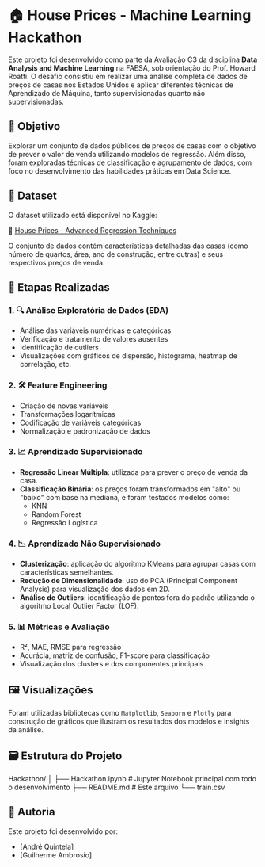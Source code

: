 # 🏠 House Prices - Machine Learning Hackathon

Este projeto foi desenvolvido como parte da Avaliação C3 da disciplina **Data Analysis and Machine Learning** na FAESA, sob orientação do Prof. Howard Roatti. O desafio consistiu em realizar uma análise completa de dados de preços de casas nos Estados Unidos e aplicar diferentes técnicas de Aprendizado de Máquina, tanto supervisionadas quanto não supervisionadas.

## 🎯 Objetivo

Explorar um conjunto de dados públicos de preços de casas com o objetivo de prever o valor de venda utilizando modelos de regressão. Além disso, foram exploradas técnicas de classificação e agrupamento de dados, com foco no desenvolvimento das habilidades práticas em Data Science.

## 📁 Dataset

O dataset utilizado está disponível no Kaggle:

🔗 [House Prices - Advanced Regression Techniques](https://www.kaggle.com/c/house-prices-advanced-regression-techniques/data)

O conjunto de dados contém características detalhadas das casas (como número de quartos, área, ano de construção, entre outras) e seus respectivos preços de venda.

## 🧪 Etapas Realizadas

### 1. 🔍 Análise Exploratória de Dados (EDA)
- Análise das variáveis numéricas e categóricas
- Verificação e tratamento de valores ausentes
- Identificação de outliers
- Visualizações com gráficos de dispersão, histograma, heatmap de correlação, etc.

### 2. 🛠 Feature Engineering
- Criação de novas variáveis
- Transformações logarítmicas
- Codificação de variáveis categóricas
- Normalização e padronização de dados

### 3. 📈 Aprendizado Supervisionado
- **Regressão Linear Múltipla**: utilizada para prever o preço de venda da casa.
- **Classificação Binária**: os preços foram transformados em "alto" ou "baixo" com base na mediana, e foram testados modelos como:
  - KNN
  - Random Forest
  - Regressão Logística

### 4. 📉 Aprendizado Não Supervisionado
- **Clusterização**: aplicação do algoritmo KMeans para agrupar casas com características semelhantes.
- **Redução de Dimensionalidade**: uso do PCA (Principal Component Analysis) para visualização dos dados em 2D.
- **Análise de Outliers**: identificação de pontos fora do padrão utilizando o algoritmo Local Outlier Factor (LOF).

### 5. 📊 Métricas e Avaliação
- R², MAE, RMSE para regressão
- Acurácia, matriz de confusão, F1-score para classificação
- Visualização dos clusters e dos componentes principais

## 🖼 Visualizações

Foram utilizadas bibliotecas como `Matplotlib`, `Seaborn` e `Plotly` para construção de gráficos que ilustram os resultados dos modelos e insights da análise.

## 🗃 Estrutura do Projeto
Hackathon/
│
├── Hackathon.ipynb # Jupyter Notebook principal com todo o desenvolvimento
├── README.md # Este arquivo
└── train.csv

## 👥 Autoria

Este projeto foi desenvolvido por:

- [André Quintela]
- [Guilherme Ambrosio]
